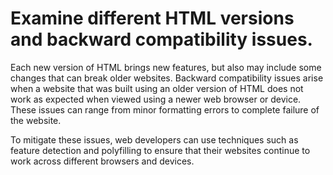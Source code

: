 # Examine different HTML versions and backward compatibility issues.

Each new version of HTML brings new features, but also may include some changes that can break older websites. Backward compatibility issues arise when a website that was built using an older version of HTML does not work as expected when viewed using a newer web browser or device. These issues can range from minor formatting errors to complete failure of the website.

To mitigate these issues, web developers can use techniques such as feature detection and polyfilling to ensure that their websites continue to work across different browsers and devices.
